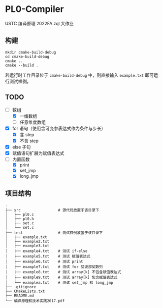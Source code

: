 # PL0-Compiler

USTC 编译原理 2022FA.zql 大作业

## 构建

```
mkdir cmake-build-debug
cd cmake-build-debug
cmake ..
cmake --build .
```

若运行时工作目录位于 `cmake-build-debug` 中，则直接输入 `example.txt` 即可运行测试样例。

## TODO

- [ ] 数组
  - [x] 一维数组
  - [ ] 任意维度数组
- [x] for 语句（使用含可变参表达式作为条件与步长）
  - [x] 含 step
  - [x] 不含 step
- [x] else 子句
- [x] 赋值语句扩展为赋值表达式
- [ ] 内置函数
  - [x] print
  - [x] set_jmp
  - [x] long_jmp

## 项目结构

```
.
├── src                 # 源代码放置于该目录下
│   ├── pl0.c
│   ├── pl0.h
│   ├── set.c
│   └── set.c
├── test                # 测试样例放置于该目录下
│   ├── example.txt
│   ├── example2.txt
│   ├── example3.txt
│   ├── example4.txt    # 测试 if-else
│   ├── example5.txt    # 测试 赋值表达式
│   ├── example6.txt    # 测试 print
│   ├── example7.txt    # 测试 for 斐波那契数列
│   ├── example8.txt    # 测试 array[k] 不包含赋值表达式
│   ├── example9.txt    # 测试 array[k] 包含赋值表达式
│   └── examplea.txt    # 测试 set_jmp 和 long_jmp
├── .gitignore
├── CMakeLists.txt
├── README.md
└── 编译原理和技术实践2017.pdf
```